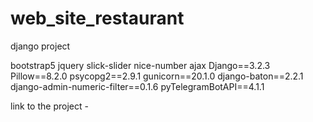 # web_site_restaurant
django project

bootstrap5
jquery
slick-slider
nice-number
ajax
Django==3.2.3
Pillow==8.2.0
psycopg2==2.9.1
gunicorn==20.1.0
django-baton==2.2.1
django-admin-numeric-filter==0.1.6
pyTelegramBotAPI==4.1.1

link to the project - 
